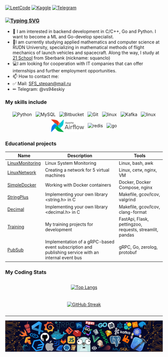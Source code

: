 [![LeetCode](https://img.shields.io/badge/LeetCode-000000?style=for-the-badge&logo=LeetCode&logoColor=#d16c06)](https://leetcode.com/u/stepanershov/)
[![Kaggle](https://img.shields.io/badge/Kaggle-035a7d?style=for-the-badge&logo=kaggle&logoColor=white)](https://www.kaggle.com/stepanershov)
[![Telegram](https://img.shields.io/badge/Telegram-2CA5E0?style=for-the-badge&logo=telegram&logoColor=white)](https://t.me/vs94eskiy)


### [![Typing SVG](https://readme-typing-svg.demolab.com?font=Fira+Code&pause=1000&color=FFFFFF&width=435&lines=Hi+there+%F0%9F%91%8B+I'm+Stepan+Ershov%2C)](https://git.io/typing-svg)


- 👀 I am interested in backend development in C/C++, Go and Python. I want to become a ML and Go-develop specialist.
- 🌱I am currently studying applied mathematics and computer science at RUDN University, specializing in mathematical methods of flight mechanics of launch vehicles and spacecraft. Along the way, I study at [21 School](https://21-school.ru) from Sberbank (nickname: squanclo)
- 💻I am looking for cooperation with IT companies that can offer internships and further employment opportunities.
- 📫 How to contact me:
- ✅ Mail: SFS_stepan@mail.ru
- ✏ Telegram: @vs94eskiy

### My skills include

<p align="center">
    <img title="Python" alt="Python" src="https://raw.githubusercontent.com/Thomas-George-T/Thomas-George-T/master/assets/python.svg" width="40" height="40" style="vertical-align:middle; margin:4px"/>
    <img title="MySQL" alt="MySQL" src="https://raw.githubusercontent.com/Thomas-George-T/Thomas-George-T/master/assets/mysql.svg" width="40" height="40" style="vertical-align:middle; margin:4px"/>
    <img title="Bitbucket" alt="Bitbucket" src="https://raw.githubusercontent.com/Thomas-George-T/Thomas-George-T/master/assets/bitbucket.svg" height="40" style="vertical-align:middle; margin:4px"/>
    <img title="Git" alt="Git" src="https://raw.githubusercontent.com/Thomas-George-T/Thomas-George-T/master/assets/git.svg" width="70" height="40" style="vertical-align:middle; margin:4px"/>
    <img title="jira" alt="linux" src="https://raw.githubusercontent.com/Thomas-George-T/Thomas-George-T/master/assets/jira.svg" width="40" style="vertical-align:middle; margin:4px"/>
    <img title="Kafka" alt="Kafka" src="https://raw.githubusercontent.com/Thomas-George-T/Thomas-George-T/master/assets/kafka.svg" width="105" height="40" style="vertical-align:middle; margin:4px"/>
    <img title="linux" alt="linux" src="https://raw.githubusercontent.com/Thomas-George-T/Thomas-George-T/master/assets/linux-tux.svg" width="40" style="vertical-align:middle; margin:4px"/>
    <img title="airflow" alt="airflow" src="https://github.com/Thomas-George-T/Thomas-George-T/blob/master/assets/airflow.svg" width="105" height="40" style="vertical-align:middle; margin:4px"/>
    <img title="redis" alt="redis" src="https://img.shields.io/badge/redis-%23DD0031.svg" width="105" height="40" style="vertical-align:middle; margin:4px"/>
    <img title="go" alt="go" src="https://github.com/simple-icons/simple-icons/blob/develop/icons/go.svg" width="50" height="50" style="vertical-align:middle; margin:4px"/>
</p>

### Educational projects

| Name | Description | Tools |
| --- | --- | --- |
| [LinuxMonitoring](https://github.com/StepanErshov/D01_Linux-1) | Linux System Monitoring | Linux, bash, awk |
| [LinuxNetwork](https://github.com/StepanErshov/LinuxNetwork#) | Creating a network for 5 virtual machines | Linux, сети, nginx, VM |
| [SimpleDocker](https://github.com/StepanErshov/SimpleDocker?tab=readme-ov-file) | Working with Docker containers | Docker, Docker Compose, nginx |
| [StringPlus](https://github.com/StepanErshov/StringPlus) | Implementing your own library <string.h> in C | Makefile, gcov/lcov, valgrind |
| [Decimal](https://github.com/StepanErshov/Decimal) | Implementing your own library <decimal.h> in C | Makefile, gcov/lcov, clang-format |
| [Training](https://github.com/StepanErshov/MyTrainingRepo) | My training projects for development | FastApi, Flask, pettingzoo, requests, streamlit, pandas |
| [PubSub](https://github.com/StepanErshov/pubsub) | Implementation of a gRPC-based event subscription and publishing service with an internal event bus | gRPC, Go, zerolog, protobuf |

### My Coding Stats

<div align="center" style="display: flex; flex-direction: column; align-items: center; gap: 10px; width: 100%;">

<div style="width: 100%; max-width: 1500px;">

[![Top Langs](https://github-readme-stats.vercel.app/api/top-langs/?username=StepanErshov&layout=compact&hide_border=true&hide=html,css,javascript&theme=radical&card_width=500)](https://github.com/StepanErshov)

</div>

<div style="width: 100%; max-width: 1500px;">

[![GitHub Streak](https://streak-stats.demolab.com?user=StepanErshov&theme=dark&hide_border=true&card_width=500)](https://git.io/streak-stats)

</div>

</div>

---

![footer](https://github.com/StepanErshov/LinuxNetwork/blob/main/src/D02_photo/footer.webp)

<!---
StepanErshov/StepanErshov is a ✨ special ✨ repository because its `README.md` (this file) appears on your GitHub profile.
You can click the Preview link to take a look at your changes.

--->
